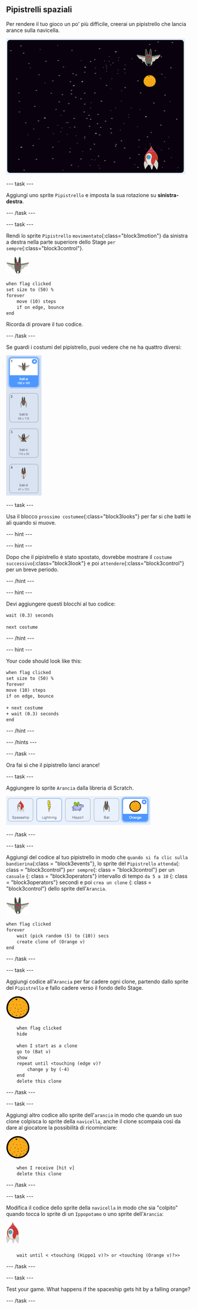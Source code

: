## Pipistrelli spaziali

Per rendere il tuo gioco un po' più difficile, creerai un pipistrello che lancia arance sulla navicella.

![un pipistrello che lancia un'arancia all'astronave](images/bat-oranges.png)

\--- task \---

Aggiungi uno sprite `Pipistrello` e imposta la sua rotazione su **sinistra-destra**.

\--- /task \---

\--- task \---

Rendi lo sprite `Pipistrello` `movimentato`{:class="block3motion"} da sinistra a destra nella parte superiore dello Stage `per sempre`{:class="block3control"}.

![sprite pipistrello](images/bat-sprite.png)

```blocks3
when flag clicked
set size to (50) %
forever
    move (10) steps
    if on edge, bounce
end
```

Ricorda di provare il tuo codice.

\--- /task \---

Se guardi i costumi del pipistrello, puoi vedere che ne ha quattro diversi:

![screenshot](images/invaders-bat-costume.png)

\--- task \---

Usa il blocco `prossimo costumee`{:class="block3looks"} per far si che batti le ali quando si muove.

\--- hint \---

\--- hint \---

Dopo che il pipistrello è stato spostato, dovrebbe mostrare il `costume successivo`{:class="block3look"} e poi `attendere`{:class="block3control"} per un breve periodo.

\--- /hint \---

\--- hint \---

Devi aggiungere questi blocchi al tuo codice:

```blocks3
wait (0.3) seconds

next costume
```

\--- /hint \---

\--- hint \---

Your code should look like this:

```blocks3
when flag clicked
set size to (50) %
forever
move (10) steps
if on edge, bounce

+ next costume
+ wait (0.3) seconds
end
```

\--- /hint \---

\--- /hints \---

\--- /task \---

Ora fai sì che il pipistrello lanci arance!

\--- task \---

Aggiungere lo sprite `Arancia` dalla libreria di Scratch.

![schermata](images/invaders-orange.png)

\--- /task \---

\--- task \---

Aggiungi del codice al tuo pipistrello in modo che `quando si fa clic sulla bandierina`{:class = "block3events"}, lo sprite del `Pipistrello` `attenda`{: class = "block3control"} ` per sempre `{: class = "block3control"} per un `casuale` {: class = "block3operators"} intervallo di tempo `da 5 a 10` {: class = "block3operators"} secondi e poi ` crea un clone ` {: class = "block3control"} dello sprite dell'`Arancia`.

![sprite pipistrello](images/bat-sprite.png)

```blocks3
when flag clicked
forever
    wait (pick random (5) to (10)) secs
    create clone of (Orange v)
end
```

\--- /task \---

\--- task \---

Aggiungi codice all'`Arancia` per far cadere ogni clone, partendo dallo sprite del `Pipistrello` e fallo cadere verso il fondo dello Stage.

![sprite arancia](images/orange-sprite.png)

```blocks3
    when flag clicked
    hide

    when I start as a clone
    go to (Bat v)
    show
    repeat until <touching (edge v)?
        change y by (-4)
    end
    delete this clone
```

\--- /task \---

\--- task \---

Aggiungi altro codice allo sprite dell'`arancia` in modo che quando un suo clone colpisca lo sprite della `navicella`, anche il clone scompaia così da dare al giocatore la possibilità di ricominciare:

![sprite arancia](images/orange-sprite.png)

```blocks3
    when I receive [hit v]
    delete this clone
```

\--- /task \---

\--- task \---

Modifica il codice dello sprite della `navicella` in modo che sia "colpito" quando tocca lo sprite di un `Ippopotamo` o uno sprite dell'`Arancia`:

![sprite razzo](images/rocket-sprite.png)

```blocks3
    wait until < <touching (Hippo1 v)?> or <touching (Orange v)?>>
```

\--- /task \---

\--- task \---

Test your game. What happens if the spaceship gets hit by a falling orange?

\--- /task \---